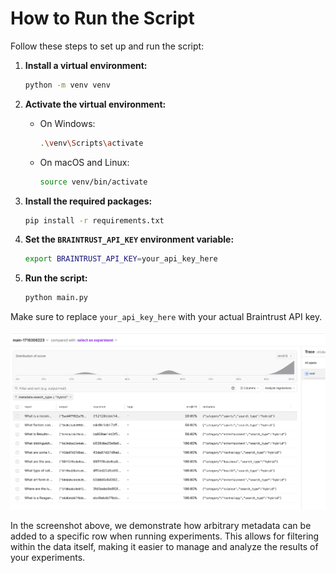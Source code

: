 # How to Run the Script

Follow these steps to set up and run the script:

1. **Install a virtual environment:**

   ```sh
   python -m venv venv
   ```

2. **Activate the virtual environment:**

   - On Windows:
     ```sh
     .\venv\Scripts\activate
     ```
   - On macOS and Linux:
     ```sh
     source venv/bin/activate
     ```

3. **Install the required packages:**

   ```sh
   pip install -r requirements.txt
   ```

4. **Set the `BRAINTRUST_API_KEY` environment variable:**

   ```sh
   export BRAINTRUST_API_KEY=your_api_key_here
   ```

5. **Run the script:**

   ```sh
   python main.py
   ```

Make sure to replace `your_api_key_here` with your actual Braintrust API key.

![Sample Braintrust Query](sample-braintrust-query.png)

In the screenshot above, we demonstrate how arbitrary metadata can be added to a specific row when running experiments. This allows for filtering within the data itself, making it easier to manage and analyze the results of your experiments.

